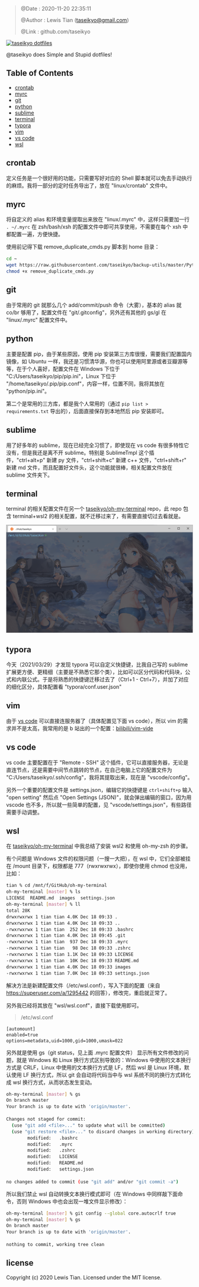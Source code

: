 > @Date    : 2020-11-20 22:35:11
>
> @Author  : Lewis Tian (taseikyo@gmail.com)
>
> @Link    : github.com/taseikyo

<a href="#readme"><img src="https://socialify.git.ci/taseikyo/dotfiles/image?description=1&forks=1&issues=1&language=1&owner=1&pattern=Floating%20Cogs&pulls=1&stargazers=1&theme=Light" alt="taseikyo dotfiles" title="taseikyo dotfiles"></a>

@taseikyo does Simple and Stupid dotfiles!

## Table of Contents

- [crontab](#crontab)
- [myrc](#myrc)
- [git](#git)
- [python](#python)
- [sublime](#sublime)
- [terminal](#terminal)
- [typora](#typora)
- [vim](#vim)
- [vs code](#vs-code)
- [wsl](#wsl)

## crontab

定义任务是一个很好用的功能，只需要写好对应的 Shell 脚本就可以免去手动执行的麻烦。我将一部分的定时任务导出了，放在 "linux/crontab" 文件中。

## myrc

将自定义的 alias 和环境变量提取出来放在 "linux/.myrc" 中，这样只需要加一行 `. ~/.myrc` 在 zsh/bash/xsh 的配置文件中即可共享使用，不需要在每个 xsh 中都配置一遍，方便快捷。

使用前记得下载 remove_duplicate_cmds.py 脚本到 home 目录：

```Bash
cd ~
wget https://raw.githubusercontent.com/taseikyo/backup-utils/master/Python/00E_remove_duplicate_history_cmds.py -O remove_duplicate_cmds.py
chmod +x remove_duplicate_cmds.py
```

## git

由于常用的 git 就那么几个 add/commit/push 命令（大雾），基本的 alias 就 co/br 够用了，配置文件在 "git/.gitconfig"，另外还有其他的 gs/gl 在 "linux/.myrc" 配置文件中。

## python

主要是配置 pip，由于某些原因，使用 pip 安装第三方库很慢，需要我们配置国内镜像，如 Ubuntu 一样，我还是习惯清华源，你也可以使用阿里源或者豆瓣源等等，在于个人喜好，配置文件在 Windows 下位于 "C:/Users/taseikyo/pip/pip.ini"，Linux 下位于 "/home/taseikyo/.pip/pip.conf"，内容一样，位置不同，我将其放在 "python/pip.ini"。

第二个是常用的三方库，都是我个人常用的（通过 `pip list > requirements.txt` 导出的），后面直接保存到本地然后 pip 安装即可。

## sublime

用了好多年的 sublime，现在已经完全习惯了，即使现在 vs code 有很多特性它没有，但是我还是离不开 sublime。特别是 SublimeTmpl 这个插件，"ctrl+alt+p" 新建 py 文件，"ctrl+shift+c" 新建 c++ 文件，"ctrl+shift+r" 新建 md 文件，而且配置好文件头，这个功能就很棒，相关配置文件放在 sublime 文件夹下。

## terminal

terminal 的相关配置文件在另一个 [taseikyo/oh-my-terminal](https://github.com/taseikyo/oh-my-terminal) repo，此 repo 包含 terminal+wsl2 的相关配置，就不迁移过来了，有需要直接切过去看就是。

![](images/terminal.png)

## typora

今天（2021/03/29）才发现 typora 可以自定义快捷键，比我自己写的 sublime 扩展更方便、更精细（主要是不熟悉它那个类），比如可以区分代码和代码块，公式和内联公式。于是将熟悉的快捷键迁移过去了（Ctrl+1 - Ctrl+7），并加了对应的细化区分，具体配置看 "typora/conf.user.json"

## vim

由于 [vs code](https://code.visualstudio.com/) 可以直接连服务器了（具体配置见下面 vs code），所以 vim 的需求并不是太高，我常用的是 b 站出的一个配置：[bilibili/vim-vide](https://github.com/bilibili/vim-vide)

## vs code

vs code 主要配置在于 "Remote - SSH" 这个插件，它可以直接服务器，无论是直连节点，还是需要中间节点跳转的节点，在自己电脑上它的配置文件为 "C:/Users/taseikyo/.ssh/config"，我将其提取出来，现在是 "vscode/config"。

另外一个重要的配置文件是 settings.json，编辑它的快捷键是 `ctrl+shift+p` 输入 "open setting" 然后点 "Open Settings (JSON)"，就会弹出编辑的窗口，因为用 vscode 也不多，所以就一些简单的配置，见 "vscode/settings.json"，有些路径需要手动调整。

## wsl

在 [taseikyo/oh-my-terminal](https://github.com/taseikyo/oh-my-terminal) 中我总结了安装 wsl2 和使用 oh-my-zsh 的步骤。

有个问题是 Windows 文件的权限问题（一搜一大把），在 wsl 中，它们全部被挂在 /mount 目录下，权限都是 777（rwxrwxrwx），即使你使用 chmod 也没用，比如：

```Bash
tian % cd /mnt/f/GitHub/oh-my-terminal
oh-my-terminal [master] % ls
LICENSE  README.md  images  settings.json
oh-my-terminal [master] % ll
total 28K
drwxrwxrwx 1 tian tian 4.0K Dec 18 09:33 .
drwxrwxrwx 1 tian tian 4.0K Dec 18 09:33 ..
-rwxrwxrwx 1 tian tian  252 Dec 18 09:33 .bashrc
drwxrwxrwx 1 tian tian 4.0K Dec 18 09:45 .git
-rwxrwxrwx 1 tian tian  937 Dec 18 09:33 .myrc
-rwxrwxrwx 1 tian tian   98 Dec 18 09:33 .zshrc
-rwxrwxrwx 1 tian tian 1.1K Dec 18 09:33 LICENSE
-rwxrwxrwx 1 tian tian  10K Dec 18 09:33 README.md
drwxrwxrwx 1 tian tian 4.0K Dec 18 09:33 images
-rwxrwxrwx 1 tian tian 7.0K Dec 18 09:33 settings.json
```

解决方法是新建配置文件（/etc/wsl.conf），写入下面的配置（来自 https://superuser.com/a/1295442 的回答），修改完，重启就正常了。

另外我已经将其放在 "wsl/wsl.conf"，直接下载使用即可。

> /etc/wsl.conf

```
[automount]
enabled=true
options=metadata,uid=1000,gid=1000,umask=022
```

另外就是使用 gs（git status，见上面 .myrc 配置文件） 显示所有文件修改的问题，就是 Windows 和 Linux 换行方式区别导致的：Windows 中使用的文本换行方式是 CRLF，Linux 中使用的文本换行方式是 LF，然后 wsl 是 Linux 环境，默认使用 LF 换行方式，所以 git 会自动将代码当中与 wsl 系统不同的换行方式转化成 wsl 换行方式，从而状态发生变动。

```Bash
oh-my-terminal [master] % gs
On branch master
Your branch is up to date with 'origin/master'.

Changes not staged for commit:
  (use "git add <file>..." to update what will be committed)
  (use "git restore <file>..." to discard changes in working directory)
        modified:   .bashrc
        modified:   .myrc
        modified:   .zshrc
        modified:   LICENSE
        modified:   README.md
        modified:   settings.json

no changes added to commit (use "git add" and/or "git commit -a")
```

所以我们禁止 wsl 自动转换文本换行模式即可（在 Windows 中同样敲下面命令，否则 Windows 中也会出现一堆文件显示修改）：

```Bash
oh-my-terminal [master] % git config --global core.autocrlf true
oh-my-terminal [master] % gs
On branch master
Your branch is up to date with 'origin/master'.

nothing to commit, working tree clean
```

## license

Copyright (c) 2020 Lewis Tian. Licensed under the MIT license.

